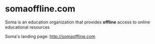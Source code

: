 # somaoffline.com
Soma is an education organization that provides **offline** access to online educational resources

Soma's landing page: http://somaoffline.com

